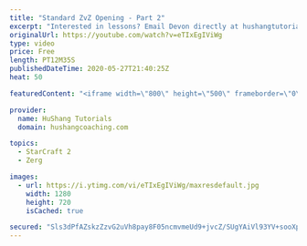 ```yaml
---
title: "Standard ZvZ Opening - Part 2"
excerpt: "Interested in lessons? Email Devon directly at hushangtutorials@outlook.com ------------------------------------------------------------------------------------------------------- Want to support HuShang Tutorials directly? Patreon is a website where you can contribute a monthly donation that will help"
originalUrl: https://youtube.com/watch?v=eTIxEgIViWg
type: video
price: Free
length: PT12M35S
publishedDateTime: 2020-05-27T21:40:25Z
heat: 50

featuredContent: "<iframe width=\"800\" height=\"500\" frameborder=\"0\" src=\"https://www.youtube.com/embed/eTIxEgIViWg\" allow=\"accelerometer; autoplay; encrypted-media; gyroscope; picture-in-picture\" allowfullscreen></iframe>"

provider:
  name: HuShang Tutorials
  domain: hushangcoaching.com

topics:
  - StarCraft 2
  - Zerg

images:
  - url: https://i.ytimg.com/vi/eTIxEgIViWg/maxresdefault.jpg
    width: 1280
    height: 720
    isCached: true

secured: "Sls3dPfAZskzZzvG2uVh8pay8F05ncmvmeUd9+jvcZ/SUgYAiVl93YV+sooXp3AyebKqjXAc15Jg1bx9fE55RnDkxrpeeJMw99i5zODFM6aVCBPJKsPD1zQAwCeH4j16xKUqEKqphbhT7NFZuUwza0oxbzKblF0Bp4B9PO0QQo6KgBGlrMIMczxX/B/Y9v6W38WtCAn21djEZNZSLMgM4XlKS3VxGMOQg9Gzhcmu545DsaJz3azWvkNAONynx70LyRd9QzU89siwR4XEUtbCv8fvmQvI14hlWrMciL8zcLOpHrz8BupFkBo8Au+2Mm9u+KkawoB8Aov4Al0uNsqa8KVesrIvkI6YYSNZbvGunJKr75aJFIRg5FHFw0ka7V6L2+rMJegEhCZPjttDF/IDHeHPaEDyM4ZgMesH1wE82Jc=;EQ2s12NK3HfhZr/rtBRspQ=="
---
```


